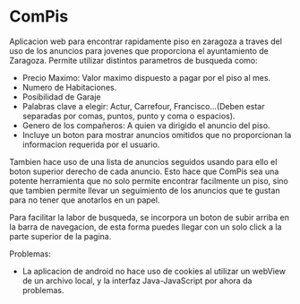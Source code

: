 # ComPis
Aplicacion web para encontrar rapidamente piso en zaragoza a traves del uso de los anuncios para jovenes que proporciona el ayuntamiento de Zaragoza.
Permite utilizar distintos parametros de busqueda como:
- Precio Maximo: Valor maximo dispuesto a pagar por el piso al mes.
- Numero de Habitaciones.
- Posibilidad de Garaje
- Palabras clave a elegir: Actur, Carrefour, Francisco...(Deben estar separadas por comas, puntos, punto y coma o espacios).
- Genero de los compañeros: A quien va dirigido el anuncio del piso.
- Incluye un boton para mostrar anuncios omitidos que no proporcionan la informacion requerida por el usuario.

Tambien hace uso de una lista de anuncios seguidos usando para ello el boton superior derecho de cada anuncio. Esto hace que ComPis sea una potente herramienta que no solo permite encontrar facilmente un piso, sino que tambien permite llevar un seguimiento de los anuncios que te gustan para no tener que anotarlos en un papel.

Para facilitar la labor de busqueda, se incorpora un boton de subir arriba en la barra de navegacion, de esta forma puedes llegar con un solo click a la parte superior de la pagina.

Problemas:
- La aplicacion de android no hace uso de cookies al utilizar un webView de un archivo local, y la interfaz Java-JavaScript por ahora da problemas.
